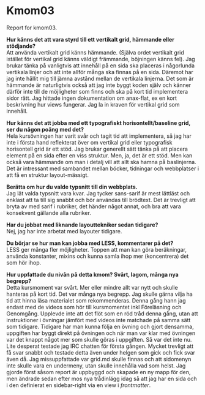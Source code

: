 Kmom03
===============================

Report for kmom03.


**Hur känns det att vara styrd till ett vertikalt grid, hämmande eller stödjande?**  
Att använda vertikalt grid känns hämmande. (Själva ordet vertikalt grid istället för vertikal grid känns väldigt främmande, böjningen känns fel). Jag brukar tänka på vanligtvis att innehåll på en sida ska placeras i någorlunda vertikala linjer och att inte allför många ska finnas på en sida. Däremot har jag inte hållit mig till jämna avstånd mellan de vertikala linjerna. Det som är hämmande är naturligtvis också att jag inte byggt koden själv och känner därför inte till de möjligheter som finns och ska på kort tid implementera sidor rätt. Jag hittade ingen dokumentation om anax-flat, ex en kort beskrivning hur views fungerar. Jag la in kraven för vertikal grid som innehåll.

**Hur känns det att jobba med ett typografiskt horisontellt/baseline grid, ser du någon poäng med det?**  
Hela kursövningen har varit svår och tagit tid att implementera, så jag har inte i första hand reflekterat över om vertikal grid eller typografisk horisontell grid är ett stöd. Jag brukar generellt sätt tänka på att placera element på en sida efter en viss struktur. Men, ja, det är ett stöd. Men kan också vara hämmande om man i detalj vill att allt ska hamna på baslinjerna. Det är intressant med sambandet mellan böcker, tidningar och webbplatser i att få en struktur layout-mässigt.

**Berätta om hur du valde typsnitt till din webbplats.**  
Jag lät valda typsnitt vara kvar. Jag tycker sans-sarif är mest lättläst och enklast att ta till sig snabbt och bör användas till brödtext. Det är trevligt att bryta av med sarif i rubriker, det händer något annat, och bra att vara konsekvent gällande alla rubriker.

**Har du jobbat med liknande layouttekniker sedan tidigare?**  
Nej, jag har inte arbetat med layouter tidigare.

**Du börjar se hur man kan jobba med LESS, kommentarer på det?**  
LESS ger många fler möjligheter. Toppen att man kan göra beräkningar, använda konstanter, mixins och kunna samla ihop mer (koncentrera) det som hör ihop.

**Hur uppfattade du nivån på detta kmom? Svårt, lagom, många nya begrepp?**  
Detta kursmoment var svårt. Mer eller mindre allt var nytt och skulle hanteras på kort tid. Det var många nya begrepp. Jag skulle gärna vilja ha tid att hinna läsa materialet som rekommenderas. Denna gång hann jag endast med de videos som hör till kursmomentet inkl Föreläsning och Genomgång. Upplevde inte att det flöt som en röd tråd denna gång, utan att instruktioner i övningar jämfört med videos inte matchade på samma sätt som tidigare. Tidigare har man kunna följa en övning och gjort densamma, uppgiften har byggt direkt på övningen och när man var klar med övningen var det knappt något mer som skulle göras i uppgiften. Så var det inte nu. Lite desperat testade jag IRC chatten för första gången. Mycket trevligt att få svar snabbt och testade detta även under helgen som gick och fick svar även då. Jag missuppfattade var grid.md skulle finnas och att sidomenyn inte skulle vara en undermeny, utan skulle innehålla vad som helst. Jag gjorde först såsom report är uppbyggd och skapade en ny mapp för den, men ändrade sedan efter mos nya trådinlägg idag så att jag har en sida och i den definierat en sidebar-right via en view i *frontmatter*.
